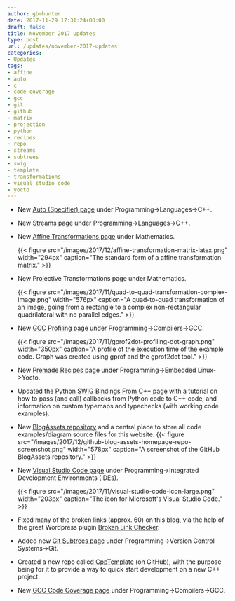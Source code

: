 ```yaml
---
author: gbmhunter
date: 2017-11-29 17:31:24+00:00
draft: false
title: November 2017 Updates
type: post
url: /updates/november-2017-updates
categories:
- Updates
tags:
- affine
- auto
- c
- code coverage
- gcc
- git
- github
- matrix
- projection
- python
- recipes
- repo
- streams
- subtrees
- swig
- template
- transformations
- visual studio code
- yocto
---
```



* New [Auto (Specifier) page](http://blog.mbedded.ninja/programming/languages/c-plus-plus/auto-specifier) under Programming->Languages->C++.  

* New [Streams page](http://blog.mbedded.ninja/programming/languages/c-plus-plus/streams) under Programming->Languages->C++.  

* New [Affine Transformations page](http://blog.mbedded.ninja/mathematics/affine-transformations) under Mathematics.

	{{< figure src="/images/2017/12/affine-transformation-matrix-latex.png" width="294px" caption="The standard form of a affine transformation matrix."  >}}

* New Projective Transformations page under Mathematics.

	{{< figure src="/images/2017/11/quad-to-quad-transformation-complex-image.png" width="576px" caption="A quad-to-quad transformation of an image, going from a rectangle to a complex non-rectangular quadrilateral with no parallel edges."  >}}

* New [GCC Profiling page](http://blog.mbedded.ninja/programming/compilers-build-systems/gcc/gcc-profiling) under Programming->Compilers->GCC.

	{{< figure src="/images/2017/11/gprof2dot-profiling-dot-graph.png" width="350px" caption="A profile of the execution time of the example code. Graph was created using gprof and the gprof2dot tool."  >}}

* New [Premade Recipes page](http://blog.mbedded.ninja/programming/embedded-linux/yocto-project/premade-recipes) under Programming->Embedded Linux->Yocto.  

* Updated the [Python SWIG Bindings From C++ page](http://blog.mbedded.ninja/programming/languages/python/python-swig-bindings-from-cplusplus) with a tutorial on how to pass (and call) callbacks from Python code to C++ code, and information on custom typemaps and typechecks (with working code examples).  

* New [BlogAssets repository](https://github.com/mbedded-ninja/BlogAssets) and a central place to store all code examples/diagram source files for this website.
	{{< figure src="/images/2017/12/github-blog-assets-homepage-repo-screenshot.png" width="578px" caption="A screenshot of the GitHub BlogAssets repository."  >}}

* New [Visual Studio Code page](http://blog.mbedded.ninja/programming/integrated-development-environments-ides/visual-studio-code) under Programming->Integrated Development Environments (IDEs).
	
	{{< figure src="/images/2017/11/visual-studio-code-icon-large.png" width="203px" caption="The icon for Microsoft's Visual Studio Code."  >}}

* Fixed many of the broken links (approx. 60) on this blog, via the help of the great Wordpress plugin [Broken Link Checker](https://en-ca.wordpress.org/plugins/broken-link-checker/).  

* Added new [Git Subtrees page](http://blog.mbedded.ninja/programming/version-control-systems/git/git-subtrees) under Programming->Version Control Systems->Git.  

* Created a new repo called [CppTemplate](https://github.com/mbedded-ninja/CppTemplate) (on GitHub), with the purpose being for it to provide a way to quick start development on a new C++ project.  

* New [GCC Code Coverage page](http://blog.mbedded.ninja/programming/compilers-build-systems/gcc/gcc-code-coverage) under Programming->Compilers->GCC.